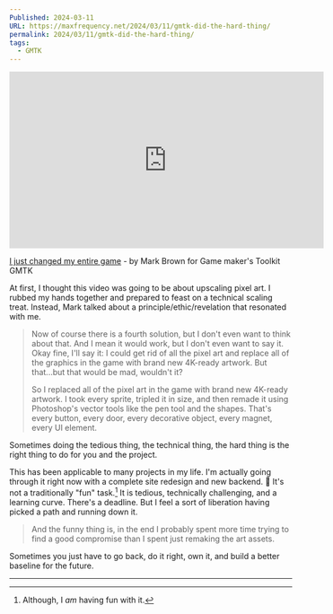 ```yaml
---
Published: 2024-03-11
URL: https://maxfrequency.net/2024/03/11/gmtk-did-the-hard-thing/
permalink: 2024/03/11/gmtk-did-the-hard-thing/
tags:
  - GMTK
---
```

<div class=iframe-container>
<iframe width="560" height="315" src="https://www.youtube-nocookie.com/embed/UlzgvZqig40?si=PyHUEpT8qX2cz84M" title="YouTube video player" frameborder="0" allow="accelerometer; autoplay; clipboard-write; encrypted-media; gyroscope; picture-in-picture; web-share" allowfullscreen></iframe>
</div>

[I just changed my entire game](https://youtube.com/watch?v=UlzgvZqig40) - by Mark Brown for Game maker's Toolkit GMTK

At first, I thought this video was going to be about upscaling pixel art. I rubbed my hands together and prepared to feast on a technical scaling treat. Instead, Mark talked about a principle/ethic/revelation that resonated with me.

> Now of course there is a fourth solution, but I don't even want to think about that. And I mean it would work, but I don't even want to say it. Okay fine, I'll say it: I could get rid of all the pixel art and replace all of the graphics in the game with brand new 4K-ready artwork. But that...but that would be mad, wouldn't it? 
> 
> So I replaced all of the pixel art in the game with brand new 4K-ready artwork. I took every sprite, tripled it in size, and then remade it using Photoshop's vector tools like the pen tool and the shapes. That's every button, every door, every decorative object, every magnet, every UI element.

Sometimes doing the tedious thing, the technical thing, the hard thing is the right thing to do for you and the project. 

This has been applicable to many projects in my life. I'm actually going through it right now with a complete site redesign and new backend. 👀 It's not a traditionally "fun" task.[^1] It is tedious, technically challenging, and a learning curve. There's a deadline. But I feel a sort of liberation having picked a path and running down it.

>And the funny thing is, in the end I probably spent more time trying to find a good compromise than I spent just remaking the art assets.

Sometimes you just have to go back, do it right, own it, and build a better baseline for the future. 

---

[^1]: Although, I *am* having fun with it.